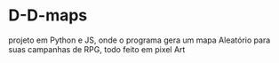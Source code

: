 # D-D-maps
projeto em Python e JS, onde o programa gera um mapa Aleatório para suas campanhas de RPG, todo feito em pixel Art
